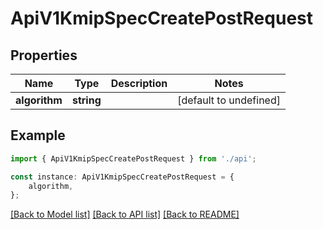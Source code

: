 # ApiV1KmipSpecCreatePostRequest


## Properties

Name | Type | Description | Notes
------------ | ------------- | ------------- | -------------
**algorithm** | **string** |  | [default to undefined]

## Example

```typescript
import { ApiV1KmipSpecCreatePostRequest } from './api';

const instance: ApiV1KmipSpecCreatePostRequest = {
    algorithm,
};
```

[[Back to Model list]](../README.md#documentation-for-models) [[Back to API list]](../README.md#documentation-for-api-endpoints) [[Back to README]](../README.md)
